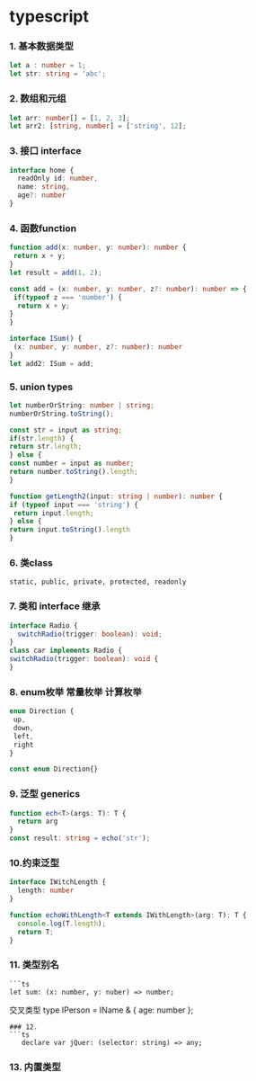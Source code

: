 # typescript
### 1. 基本数据类型
   ```ts
   let a : number = 1;
   let str: string = 'abc';
  ```
### 2. 数组和元组
   ```ts
   let arr: number[] = [1, 2, 3];
   let arr2: [string, number] = ['string', 12];
   ```
### 3. 接口 interface
   ```ts
   interface home {
     readOnly id: number,
     name: string,
     age?: number
   }
   ```
### 4. 函数function
   ```ts
   function add(x: number, y: number): number {
	return x + y;
   }
   let result = add(1, 2);

  const add = (x: number, y: number, z?: number): number => {
    if(typeof z === 'number') {
     return x + y;
   }
  }
 
  interface ISum() {
    (x: number, y: number, z?: number): number
  }
  let add2: ISum = add;
   ```
### 5. union types
   ```ts
  let numberOrString: number | string;
  numberOrString.toString();
  
  const str = input as string;
  if(str.length) {
   return str.length;
  } else {
   const number = input as number;
   return number.toString().length;
 }

 function getLength2(input: string | number): number {
  if (typeof input === 'string') {
    return input.length;
  } else {
   return input.toString().length
 }
   ```
### 6. 类class
   `static, public, private, protected, readonly`
### 7. 类和 interface 继承
   ```ts
   interface Radio {
     switchRadio(trigger: boolean): void;
   }
   class car implements Radio {
   switchRadio(trigger: boolean): void {
   }
   ```
### 8. enum枚举  常量枚举 计算枚举
   ```ts
   enum Direction {
    up,
    down,
    left,
    right
   }

  const enum Direction{}
   ```
### 9. 泛型 generics
   ```ts
   function ech<T>(args: T): T {
     return arg
   }
   const result: string = echo('str');
   ```
### 10.约束泛型
   ```ts
   interface IWitchLength {
     length: number
   }

   function echoWithLength<T extends IWithLength>(arg: T): T {
     console.log(T.length);
     return T;
   }
   ```
### 11. 类型别名
    ```ts
    let sum: (x: number, y: nuber) => number;
    
   交叉类型
    type IPerson  = IName & { age: number };
   ``` 
### 12. 
   ```ts
      declare var jQuer: (selector: string) => any;
   ```   
### 13. 内置类型  
   
  
  
   
